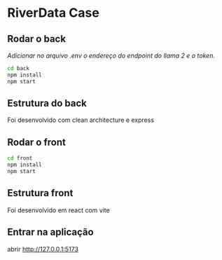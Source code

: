 # RiverData Case

## Rodar o back
*Adicionar no arquivo .env o endereço do endpoint do llama 2 e o token.*

```bash
cd back
npm install
npm start
```
## Estrutura do back
Foi desenvolvido com clean architecture e express

## Rodar o front
```bash
cd front
npm install
npm start
```
## Estrutura front
Foi desenvolvido em react com vite

## Entrar na aplicação
abrir http://127.0.0.1:5173